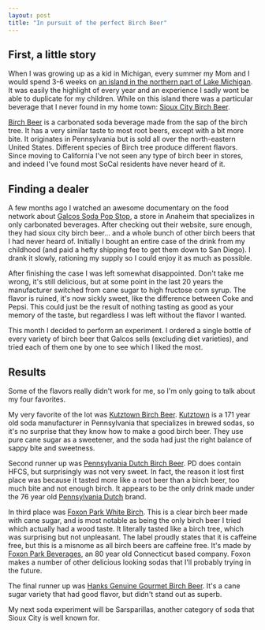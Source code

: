 ```yaml
---
layout: post
title: "In pursuit of the perfect Birch Beer"
---
```


## First, a little story

When I was growing up as a kid in Michigan, every summer my Mom and I would spend 3-6 weeks on [an island in the northern part of Lake Michigan](http://www.beaverisland.org).  It was easily the highlight of every year and an experience I sadly wont be able to duplicate for my children.  While on this island there was a particular beverage that I never found in my home town: [Sioux City Birch Beer](http://www.whiterockbeverages.com/SiouxCity.cfm).

[Birch Beer](http://en.wikipedia.org/wiki/Birch_beer) is a carbonated soda beverage made from the sap of the birch tree.  It has a very similar taste to most root beers, except with a bit more bite.  It originates in Pennsylvania but is sold all over the north-eastern United States.  Different species of Birch tree produce different flavors.  Since moving to California I've not seen any type of birch beer in stores, and indeed I've found most SoCal residents have never heard of it.  

## Finding a dealer

A few months ago I watched an awesome documentary on the food network about [Galcos Soda Pop Stop](https://www.sodapopstop.com), a store in Anaheim that specializes in only carbonated beverages.  After checking out their website, sure enough, they had sioux city birch beer... and a whole bunch of other birch beers that I had never heard of.  Initially I bought an entire case of the drink from my childhood (and paid a hefty shipping fee to get them down to San Diego).  I drank it slowly, rationing my supply so I could enjoy it as much as possible.  

After finishing the case I was left somewhat disappointed.  Don't take me wrong, it's still delicious, but at some point in the last 20 years the manufacturer switched from cane sugar to high fructose corn syrup.  The flavor is ruined, it's now sickly sweet, like the difference between Coke and Pepsi.  This could just be the result of nothing tasting as good as your memory of the taste, but regardless I was left without the flavor I wanted.

This month I decided to perform an experiment.  I ordered a single bottle of every variety of birch beer that Galcos sells (excluding diet varieties), and tried each of them one by one to see which I liked the most.

## Results

Some of the flavors really didn't work for me, so I'm only going to talk about my four favorites.

My very favorite of the lot was [Kutztown Birch Beer](https://www.sodapopstop.com/products/detail.cfm?link=690).  [Kutztown](http://www.kutztownbottlingworks.com) is a 171 year old soda manufacturer in Pennsylvania that specializes in brewed sodas, so it's no surprise that they know how to make a good birch beer.  They use pure cane sugar as a sweetener, and the soda had just the right balance of sappy bite and sweetness.

Second runner up was [Pennsylvania Dutch Birch Beer](https://www.sodapopstop.com/products/detail.cfm?link=624).  PD does contain HFCS, but surprisingly was not very sweet.  In fact, the reason it lost first place was because it tasted more like a root beer than a birch beer, too much bite and not enough birch.  It appears to be the only drink made under the 76 year old [Pennsylvania Dutch](http://www.daretogodutch.com/homepage.html) brand.

In third place was [Foxon Park White Birch](https://www.sodapopstop.com/products/detail.cfm?link=1029).  This is a clear birch beer made with cane sugar, and is most notable as being the only birch beer I tried which actually had a wood taste.  It literally tasted like a birch tree, which was surprising but not unpleasant.  The label proudly states that it is caffeine free, but this is a misnome as all birch beers are caffeine free.  It's made by [Foxon Park Beverages](http://www.foxonpark.com), an 80 year old Connecticut based company.  Foxon makes a number of other delicious looking sodas that I'll probably trying in the future.

The final runner up was [Hanks Genuine Gourmet Birch Beer](https://www.sodapopstop.com/products/detail.cfm?link=86).  It's a cane sugar variety that had good flavor, but didn't stand out as superb.

My next soda experiment will be Sarsparillas, another category of soda that Sioux City is well known for.